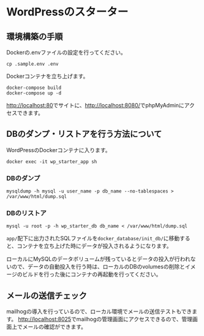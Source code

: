 # WordPressのスターター

## 環境構築の手順
Dockerの.envファイルの設定を行ってください。
```
cp .sample.env .env
```

Dockerコンテナを立ち上げます。   
```
docker-compose build
docker-compose up -d
```

[http://localhost:80](http://localhost:80)でサイトに、[http://localhost:8080/](http://localhost:8080/)でphpMyAdminにアクセスできます。

## DBのダンプ・リストアを行う方法について
WordPressのDockerコンテナに入ります。
```
docker exec -it wp_starter_app sh
```

### DBのダンプ
```
mysqldump -h mysql -u user_name -p db_name --no-tablespaces > /var/www/html/dump.sql
```

### DBのリストア
```
mysql -u root -p -h wp_starter_db db_name < /var/www/html/dump.sql
```

`app/`配下に出力されたSQLファイルを`docker_database/init_db/`に移動すると、コンテナを立ち上げた時にデータが投入されるようになります。

ローカルにMySQLのデータボリュームが残っているとデータの投入が行われないので、データの自動投入を行う時は、ローカルのDBのvolumesの削除とイメージのビルドを行った後にコンテナの再起動を行ってください。

## メールの送信チェック
mailhogの導入を行っているので、ローカル環境でメールの送信テストもできます。
[http://localhost:8025](http://localhost:8025)でmailhogの管理画面にアクセスできるので、管理画面上でメールの確認ができます。
